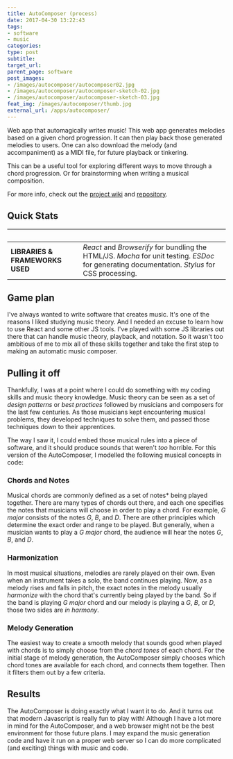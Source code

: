 ```yaml
---
title: AutoComposer (process)
date: 2017-04-30 13:22:43
tags:
- software
- music
categories:
type: post
subtitle:
target_url:
parent_page: software
post_images:
- /images/autocomposer/autocomposer02.jpg
- /images/autocomposer/autocomposer-sketch-02.jpg
- /images/autocomposer/autocomposer-sketch-03.jpg
feat_img: /images/autocomposer/thumb.jpg
external_url: /apps/autocomposer/
---
```

Web app that automagically writes music! <!-- more --> This web app generates melodies based on a given chord progression. It can then play back those generated melodies to users. One can also download the melody (and accompaniment) as a MIDI file, for future playback or tinkering.

This can be a useful tool for exploring different ways to move through a chord progression. Or for brainstorming when writing a musical composition.

For more info, check out the [project wiki](https://github.com/rjsalvadorr/autocomposer-js/wiki) and [repository](https://github.com/rjsalvadorr/autocomposer-js).

## Quick Stats
&nbsp;                  | &nbsp;
----------------------- | ----------
**LIBRARIES & FRAMEWORKS USED** | *React* and *Browserify* for bundling the HTML/JS. *Mocha* for unit testing. *ESDoc* for generating documentation. *Stylus* for CSS processing.

## Game plan
I've always wanted to write software that creates music. It's one of the reasons I liked studying music theory. And I needed an excuse to learn how to use React and some other JS tools. I've played with some JS libraries out there that can handle music theory, playback, and notation. So it wasn't too ambitious of me to mix all of these skills together and take the first step to making an automatic music composer.

## Pulling it off
Thankfully, I was at a point where I could do something with my coding skills and music theory knowledge. Music theory can be seen as a set of _design patterns_ or _best practices_ followed by musicians and composers for the last few centuries. As those musicians kept encountering musical problems, they developed techniques to solve them, and passed those techniques down to their apprentices.

The way I saw it, I could embed those musical rules into a piece of software, and it should produce sounds that weren't _too_ horrible. For this version of the AutoComposer, I modelled the following musical concepts in code:

### Chords and Notes
Musical chords are commonly defined as a set of notes\* being played together. There are many types of chords out there, and each one specifies the notes that musicians will choose in order to play a chord. For example, _G major_ consists of the notes _G_, _B_, and _D_. There are other principles which determine the exact order and range to be played. But generally, when a musician wants to play a _G major_ chord, the audience will hear the notes _G_, _B_, and _D_.

### Harmonization
In most musical situations, melodies are rarely played on their own. Even when an instrument takes a solo, the band continues playing. Now, as a melody rises and falls in pitch, the exact notes in the melody usually _harmonize_ with the chord that's currently being played by the band. So if the band is playing _G major_ chord and our melody is playing a _G_, _B_, or _D_, those two sides are _in harmony_.

### Melody Generation
The easiest way to create a smooth melody that sounds good when played with chords is to simply choose from the _chord tones_ of each chord. For the initial stage of melody generation, the AutoComposer simply chooses which chord tones are available for each chord, and connects them together. Then it filters them out by a few criteria.

## Results
The AutoComposer is doing exactly what I want it to do. And it turns out that modern Javascript is really fun to play with! Although I have a lot more in mind for the AutoComposer, and a web browser might not be the best environment for those future plans. I may expand the music generation code and have it run on a proper web server so I can do more complicated (and exciting) things with music and code.
